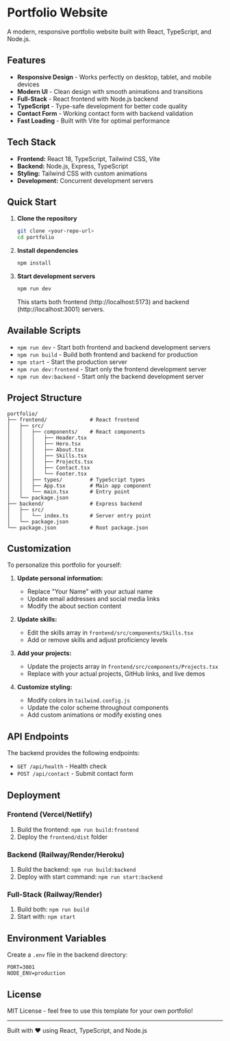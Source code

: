 # Portfolio Website

A modern, responsive portfolio website built with React, TypeScript, and Node.js.

## Features

- **Responsive Design** - Works perfectly on desktop, tablet, and mobile devices
- **Modern UI** - Clean design with smooth animations and transitions
- **Full-Stack** - React frontend with Node.js backend
- **TypeScript** - Type-safe development for better code quality
- **Contact Form** - Working contact form with backend validation
- **Fast Loading** - Built with Vite for optimal performance

## Tech Stack

- **Frontend:** React 18, TypeScript, Tailwind CSS, Vite
- **Backend:** Node.js, Express, TypeScript
- **Styling:** Tailwind CSS with custom animations
- **Development:** Concurrent development servers

## Quick Start

1. **Clone the repository**
   ```bash
   git clone <your-repo-url>
   cd portfolio
   ```

2. **Install dependencies**
   ```bash
   npm install
   ```

3. **Start development servers**
   ```bash
   npm run dev
   ```

   This starts both frontend (http://localhost:5173) and backend (http://localhost:3001) servers.

## Available Scripts

- `npm run dev` - Start both frontend and backend development servers
- `npm run build` - Build both frontend and backend for production
- `npm start` - Start the production server
- `npm run dev:frontend` - Start only the frontend development server
- `npm run dev:backend` - Start only the backend development server

## Project Structure

```
portfolio/
├── frontend/              # React frontend
│   ├── src/
│   │   ├── components/    # React components
│   │   │   ├── Header.tsx
│   │   │   ├── Hero.tsx
│   │   │   ├── About.tsx
│   │   │   ├── Skills.tsx
│   │   │   ├── Projects.tsx
│   │   │   ├── Contact.tsx
│   │   │   └── Footer.tsx
│   │   ├── types/         # TypeScript types
│   │   ├── App.tsx        # Main app component
│   │   └── main.tsx       # Entry point
│   └── package.json
├── backend/               # Express backend
│   ├── src/
│   │   └── index.ts       # Server entry point
│   └── package.json
└── package.json           # Root package.json
```

## Customization

To personalize this portfolio for yourself:

1. **Update personal information:**
   - Replace "Your Name" with your actual name
   - Update email addresses and social media links
   - Modify the about section content

2. **Update skills:**
   - Edit the skills array in `frontend/src/components/Skills.tsx`
   - Add or remove skills and adjust proficiency levels

3. **Add your projects:**
   - Update the projects array in `frontend/src/components/Projects.tsx`
   - Replace with your actual projects, GitHub links, and live demos

4. **Customize styling:**
   - Modify colors in `tailwind.config.js`
   - Update the color scheme throughout components
   - Add custom animations or modify existing ones

## API Endpoints

The backend provides the following endpoints:

- `GET /api/health` - Health check
- `POST /api/contact` - Submit contact form

## Deployment

### Frontend (Vercel/Netlify)
1. Build the frontend: `npm run build:frontend`
2. Deploy the `frontend/dist` folder

### Backend (Railway/Render/Heroku)
1. Build the backend: `npm run build:backend`
2. Deploy with start command: `npm run start:backend`

### Full-Stack (Railway/Render)
1. Build both: `npm run build`
2. Start with: `npm start`

## Environment Variables

Create a `.env` file in the backend directory:

```env
PORT=3001
NODE_ENV=production
```

## License

MIT License - feel free to use this template for your own portfolio!

---

Built with ❤️ using React, TypeScript, and Node.js